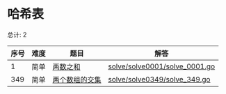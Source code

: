 # 哈希表

<!--- table -->

总计: 2

| 序号 | 难度 | 题目                                                                           | 解答                                                              |
| ---- | ---- | ------------------------------------------------------------------------------ | ----------------------------------------------------------------- |
| 1    | 简单 | [两数之和](https://leetcode-cn.com/problems/two-sum)                           | [solve/solve0001/solve_0001.go](../solve/solve0001/solve_0001.go) |
| 349  | 简单 | [两个数组的交集](https://leetcode-cn.com/problems/intersection-of-two-arrays/) | [solve/solve0349/solve_349.go](../solve/solve0349/solve_349.go)   |
